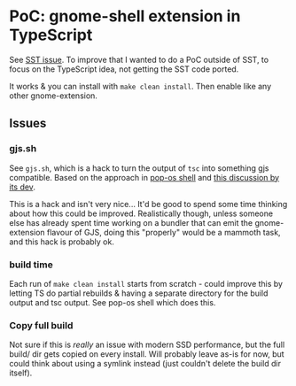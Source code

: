 # PoC: gnome-shell extension in TypeScript
See [SST issue](https://github.com/JoshKeegan/sst/issues/28). To improve that I wanted to do a PoC outside of SST, to focus on the TypeScript idea, not getting the SST code ported.

It works & you can install with `make clean install`. Then enable like any other gnome-extension.

## Issues
### gjs.sh
See `gjs.sh`, which is a hack to turn the output of `tsc` into something gjs compatible.
Based on the approach in [pop-os shell](https://github.com/pop-os/shell/blob/master_jammy/scripts/transpile.sh) and [this discussion by its dev](https://discourse.gnome.org/t/proposal-transition-gnome-shell-js-extensions-to-typescript-guide-for-extensions-today/4270).

This is a hack and isn't very nice... It'd be good to spend some time thinking about how this could be improved. Realistically though, unless someone else has already spent time working on a bundler that can emit the gnome-extension flavour of GJS, doing this "properly" would be a mammoth task, and this hack is probably ok.

### build time
Each run of `make clean install` starts from scratch - could improve this by letting TS do partial rebuilds & having a separate directory for the build output and tsc output. See pop-os shell which does this.

### Copy full build
Not sure if this is *really* an issue with modern SSD performance, but the full build/ dir gets copied on every install. Will probably leave as-is for now, but could think about using a symlink instead (just couldn't delete the build dir itself).